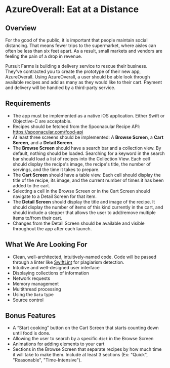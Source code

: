 # AzureOverall: Eat at a Distance

## Overview

For the good of the public, it is important that people maintain social distancing. That means fewer trips to the supermarket, where aisles can often be less than six feet apart. As a result, small markets and vendors are feeling the pain of a drop in revenue.

Pursuit Farms is building a delivery service to rescue their business. They've contracted you to create the prototype of their new app, AzureOverall. Using AzureOverall, a user should be able look through available recipes and add as many as they would like to their cart. Payment and delivery will be handled by a third-party service.  



## Requirements

- The app must be implemented as a native iOS application. Either Swift or Objective-C are acceptable.
- Recipes should be fetched from the Spoonacular Recipe API: https://spoonacular.com/food-api
- At least three screens should be implemented: A **Browse Screen**, a **Cart Screen**, and a **Detail Screen**.
- The **Browse Screen** should have a search bar and a collection view. By default, nothing should be loaded. Searching for a keyword in the search bar should load a list of recipes into the Collection View. Each cell should display the recipe's image, the recipe's title, the number of servings, and the time it takes to prepare.
- The **Cart Screen** should have a table view. Each cell should display the title of the recipe, its image, and the current number of times it has been added to the cart. 
- Selecting a cell in the Browse Screen or in the Cart Screen should navigate to a Detail Screen for that item. 
- The **Detail Screen** should display the title and image of the recipe. It should display the number of items of this kind currently in the cart, and should include a stepper that allows the user to add/remove multiple items to/from their cart. 
- Changes from the Detail Screen should be available and visible throughout the app after each launch.


## What We Are Looking For

- Clean, well-architected, intuitively-named code. Code will be passed through a linter like [SwiftLint](https://github.com/realm/SwiftLint) for plagiarism detection. 
- Intuitive and well-designed user interface
- Displaying collections of information
- Network requests
- Memory management
- Multithread processing
- Using the `Data` type
- Source control


## Bonus Features

- A “Start cooking” button on the Cart Screen that starts counting down until food is done.
- Allowing the user to search by a specific `diet` in the Browse Screen
- Animations for adding elements to your cart
- Sections in the Browse Screen that separate recipes by how much time it will take to make them.  Include at least 3 sections (Ex: "Quick", "Reasonable", "Time-Intensive").
